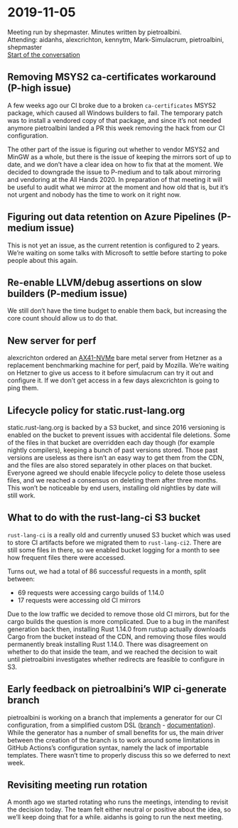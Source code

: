 # 2019-11-05

Meeting run by shepmaster. Minutes written by pietroalbini.  
Attending: aidanhs, alexcrichton, kennytm, Mark-Simulacrum, pietroalbini,
shepmaster  
[Start of the conversation](https://discordapp.com/channels/442252698964721669/443148319431065610/641335927721033732)

## Removing MSYS2 ca-certificates workaround (P-high issue)

A few weeks ago our CI broke due to a broken `ca-certificates` MSYS2 package,
which caused all Windows builders to fail. The temporary patch was to install a
vendored copy of that package, and since it’s not needed anymore pietroalbini
landed a PR this week removing the hack from our CI configuration.

The other part of the issue is figuring out whether to vendor MSYS2 and MinGW
as a whole, but there is the issue of keeping the mirrors sort of up to date,
and we don’t have a clear idea on how to fix that at the moment. We decided to
downgrade the issue to P-medium and to talk about mirroring and vendoring at
the All Hands 2020. In preparation of that meeting it will be useful to audit
what we mirror at the moment and how old that is, but it’s not urgent and
nobody has the time to work on it right now.

## Figuring out data retention on Azure Pipelines (P-medium issue)

This is not yet an issue, as the current retention is configured to 2 years.
We’re waiting on some talks with Microsoft to settle before starting to poke
people about this again.

## Re-enable LLVM/debug assertions on slow builders (P-medium issue)

We still don’t have the time budget to enable them back, but increasing the
core count should allow us to do that.

## New server for perf

alexcrichton ordered an
[AX41-NVMe](https://www.hetzner.com/dedicated-rootserver/ax41-nvme) bare metal
server from Hetzner as a replacement benchmarking machine for perf, paid by
Mozilla. We’re waiting on Hetzner to give us access to it before simulacrum can
try it out and configure it. If we don’t get access in a few days alexcrichton
is going to ping them.

## Lifecycle policy for static.rust-lang.org

static.rust-lang.org is backed by a S3 bucket, and since 2016 versioning is
enabled on the bucket to prevent issues with accidental file deletions. Some of
the files in that bucket are overridden each day though (for example nightly
compilers), keeping a bunch of past versions stored. Those past versions are
useless as there isn’t an easy way to get them from the CDN, and the files are
also stored separately in other places on that bucket. Everyone agreed we
should enable lifecycle policy to delete those useless files, and we reached a
consensus on deleting them after three months. This won’t be noticeable by end
users, installing old nightlies by date will still work.

## What to do with the rust-lang-ci S3 bucket

`rust-lang-ci` is a really old and currently unused S3 bucket which was used to
store CI artifacts before we migrated them to `rust-lang-ci2`. There are still
some files in there, so we enabled bucket logging for a month to see how
frequent files there were accessed.

Turns out, we had a total of 86 successful requests in a month, split between:

- 69 requests were accessing cargo builds of 1.14.0
- 17 requests were accessing old CI mirrors

Due to the low traffic we decided to remove those old CI mirrors, but for the
cargo builds the question is more complicated. Due to a bug in the manifest
generation back then, installing Rust 1.14.0 from rustup actually downloads
Cargo from the bucket instead of the CDN, and removing those files would
permanently break installing Rust 1.14.0. There was disagreement on whether to
do that inside the team, and we reached the decision to wait until pietroalbini
investigates whether redirects are feasible to configure in S3.

## Early feedback on pietroalbini’s WIP ci-generate branch

pietroalbini is working on a branch that implements a generator for our CI
configuration, from a simplified custom DSL
([branch](https://github.com/pietroalbini/rust/tree/ci-generate) -
[documentation](https://github.com/pietroalbini/rust/tree/ci-generate/src/tools/generate-ci-config)).
While the generator has a number of small benefits for us, the main driver
between the creation of the branch is to work around some limitations in GitHub
Actions’s configuration syntax, namely the lack of importable templates. There
wasn’t time to properly discuss this so we deferred to next week.

## Revisiting meeting run rotation

A month ago we started rotating who runs the meetings, intending to revisit the
decision today. The team felt either neutral or positive about the idea, so
we’ll keep doing that for a while. aidanhs is going to run the next meeting.
